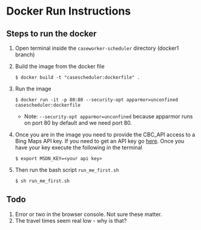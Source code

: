 # Docker Run Instructions

## Steps to run the docker
1. Open terminal inside the `caseworker-scheduler` directory (docker1 branch)
2. Build the image from the docker file 

    `$ docker build -t "casescheduler:dockerfile" .`
3. Run the image 
    
    `$ docker run -it -p 80:80 --security-opt apparmor=unconfined  casescheduler:dockerfile`
    * Note: `--security-opt apparmor=unconfined` because apparmor runs on port 80 by default and we need port 80.
4. Once you are in the image you need to provide the CBC_API access to a Bing Maps API key. If you need to get an API key go  [here](https://msdn.microsoft.com/en-us/library/ff428642.aspx). Once you have your key execute the following in the terminal

     `$ export MSDN_KEY=<your api key>`
4. Then run the bash script `run_me_first.sh`

    `$ sh run_me_first.sh`


## Todo
1. Error or two in the browser console. Not sure these matter. 
2. The travel times seem real low - why is that? 
